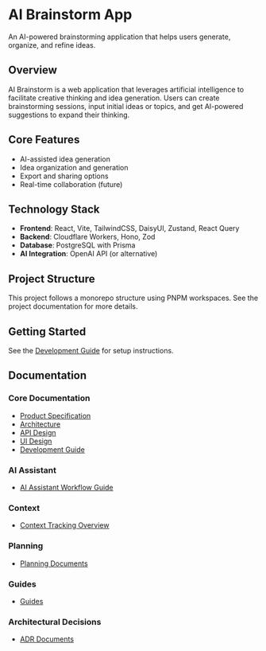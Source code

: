 # AI Brainstorm App

An AI-powered brainstorming application that helps users generate, organize, and refine ideas.

## Overview

AI Brainstorm is a web application that leverages artificial intelligence to facilitate creative thinking and idea generation. Users can create brainstorming sessions, input initial ideas or topics, and get AI-powered suggestions to expand their thinking.

## Core Features

- AI-assisted idea generation
- Idea organization and generation
- Export and sharing options
- Real-time collaboration (future)

## Technology Stack

- **Frontend**: React, Vite, TailwindCSS, DaisyUI, Zustand, React Query
- **Backend**: Cloudflare Workers, Hono, Zod
- **Database**: PostgreSQL with Prisma
- **AI Integration**: OpenAI API (or alternative)

## Project Structure

This project follows a monorepo structure using PNPM workspaces. See the project documentation for more details.

## Getting Started

See the [Development Guide](./Development-Guide.md) for setup instructions.

## Documentation

### Core Documentation

- [Product Specification](./Product-Specification.md)
- [Architecture](./Architecture.md)
- [API Design](./API-Design.md)
- [UI Design](./UI-Design.md)
- [Development Guide](./Development-Guide.md)

### AI Assistant

- [AI Assistant Workflow Guide](./AI-Assistant-Workflow.md)

### Context

- [Context Tracking Overview](./context/README.md)

### Planning

- [Planning Documents](./planning/)

### Guides

- [Guides](./guides/)

### Architectural Decisions

- [ADR Documents](./ADR/)
